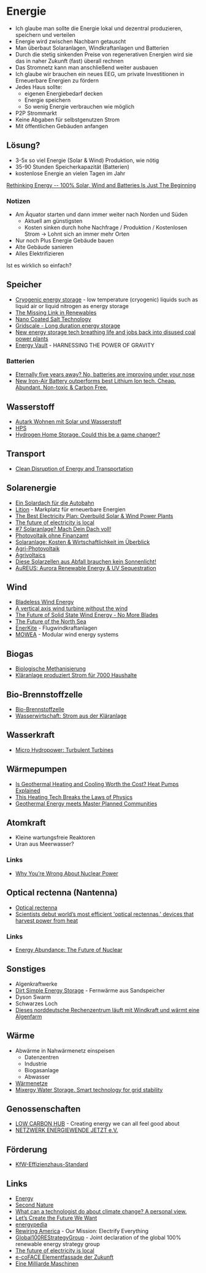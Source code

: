 # Energie

- Ich glaube man sollte die Energie lokal und dezentral produzieren, speichern und verteilen
- Energie wird zwischen Nachbarn getauscht
- Man überbaut Solaranlagen, Windkraftanlagen und Batterien
- Durch die stetig sinkenden Preise von regenerativen Energien wird sie das in naher Zukunft (fast) überall rechnen
- Das Stromnetz kann man anschließend weiter ausbauen
- Ich glaube wir brauchen ein neues EEG, um private Investitionen in Erneuerbare Energien zu fördern
- Jedes Haus sollte:
    + eigenen Energiebedarf decken
    + Energie speichern
    + So wenig Energie verbrauchen wie möglich
- P2P Strommarkt
- Keine Abgaben für selbstgenutzen Strom
- Mit öffentlichen Gebäuden anfangen

## Lösung?

- 3-5x so viel Energie (Solar & Wind) Produktion, wie nötig
- 35-90 Stunden Speicherkapazität (Batterien)
- kostenlose Energie an vielen Tagen im Jahr

[Rethinking Energy -- 100% Solar, Wind and Batteries Is Just The Beginning](https://www.youtube.com/watch?v=PM2RxWtF4Ds)

### Notizen

- Am Äquator starten und dann immer weiter nach Norden und Süden
    + Aktuell am günstigsten
    + Kosten sinken durch hohe Nachfrage / Produktion / Kostenlosen Strom
    -> Lohnt sich an immer mehr Orten
- Nur noch Plus Energie Gebäude bauen
- Alte Gebäude sanieren
- Alles Elektrifizieren

Ist es wirklich so einfach?

## Speicher

- [Cryogenic energy storage](https://en.wikipedia.org/wiki/Cryogenic_energy_storage) - low temperature (cryogenic) liquids such as liquid air or liquid nitrogen as energy storage
- [The Missing Link in Renewables](https://www.youtube.com/watch?v=-PL32ea0MqM)
- [Nano Coated Salt Technology](https://www.youtube.com/watch?v=IgUTL_FkErI)
- [Gridscale - Long duration energy storage](https://www.youtube.com/watch?v=6tEkRRec3NE)
- [New energy storage tech breathing life and jobs back into disused coal power plants](https://www.youtube.com/watch?v=edVjYofLYc4)
- [Energy Vault](https://www.energyvault.com/ev1) - HARNESSING THE POWER OF GRAVITY

### Batterien

- [Eternally five years away? No, batteries are improving under your nose](https://arstechnica.com/science/2021/05/eternally-five-years-away-no-batteries-are-improving-under-your-nose/)
- [New Iron-Air Battery outperforms best Lithium Ion tech. Cheap. Abundant. Non-toxic & Carbon Free.](https://www.youtube.com/watch?v=UDjgSSO98VI)

## Wasserstoff

- [Autark Wohnen mit Solar und Wasserstoff](https://www.youtube.com/watch?v=074gHYj6mEY)
- [HPS](https://www.homepowersolutions.de/)
- [Hydrogen Home Storage. Could this be a game changer?](https://www.youtube.com/watch?v=0_bTjcjqN6c)

## Transport

- [Clean Disruption of Energy and Transportation](https://www.youtube.com/watch?v=duWFnukFJhQ&t=1s)

## Solarenergie

- [Ein Solardach für die Autobahn](https://www.spiegel.de/auto/forschungsprojekt-in-oesterreich-ein-solardach-fuer-die-autobahn-a-30799262-0531-4eca-987d-876ce7c22ec6?utm_source=pocket-newtab-global-de-DE)
- [Lition](https://lition.de/) - Markplatz für erneuerbare Energien
- [The Best Electricity Plan: Overbuild Solar & Wind Power Plants](https://cleantechnica.com/2020/09/07/the-best-electricity-plan-overbuild-solar-wind-power-plants/)
- [The future of electricity is local](https://caseyhandmer.wordpress.com/2020/12/27/the-future-of-electricity-is-local/)
- [#7 Solaranlage? Mach Dein Dach voll!](https://www.youtube.com/watch?v=J5avgZdX26o)
- [Photovoltaik ohne Finanzamt](https://www.pv-magazine.de/2019/09/27/photovoltaik-ohne-finanzamt/)
- [Solaranlage: Kosten & Wirtschaftlichkeit im Überblick](https://www.energie-experten.org/erneuerbare-energien/solarenergie/solaranlage/kosten)
- [Agri-Photovoltaik](https://agri-pv.org/)
- [Agrivoltaics](https://www.youtube.com/watch?v=2ue53mBUtNY)
- [Diese Solarzellen aus Abfall brauchen kein Sonnenlicht!](https://www.youtube.com/watch?v=T7iGVymy6IU)
- [AuREUS: Aurora Renewable Energy & UV Sequestration](https://www.jamesdysonaward.org/2020/project/aureus-aurora-renewable-energy-uv-sequestration/)

## Wind

- [Bladeless Wind Energy](https://vortexbladeless.com/)
- [A vertical axis wind turbine without the wind](https://www.youtube.com/watch?v=gcSnwW5v3f8)
- [The Future of Solid State Wind Energy - No More Blades](https://www.youtube.com/watch?v=nNp21zTeCDc)
- [The Future of the North Sea](https://www.youtube.com/watch?v=ZRLW-3Niseg)
- [EnerKite](https://www.enerkite.de/) - Flugwindkraftanlagen
- [MOWEA](https://www.mowea.world/de/) - Modular wind energy systems

## Biogas

- [Biologische Methanisierung](https://www.youtube.com/watch?v=escqKaSqLmQ)
- [Kläranlage produziert Strom für 7000 Haushalte](https://www.ingenieur.de/technik/fachbereiche/umwelt/klaeranlage-produziert-strom-fuer-7000-haushalte/)

## Bio-Brennstoffzelle

- [Bio-Brennstoffzelle](https://de.wikipedia.org/wiki/Bio-Brennstoffzelle)
- [Wasserwirtschaft: Strom aus der Kläranlage](https://biooekonomie.de/nachrichten/neues-aus-der-biooekonomie/wasserwirtschaft-strom-aus-der-klaeranlage)

## Wasserkraft

- [Micro Hydropower: Turbulent Turbines](https://www.youtube.com/watch?v=4fiqXGkaomw)

## Wärmepumpen

- [Is Geothermal Heating and Cooling Worth the Cost? Heat Pumps Explained](https://www.youtube.com/watch?v=PI45yUhUWgk)
- [This Heating Tech Breaks the Laws of Physics](https://www.youtube.com/watch?v=moQapzjjmQM)
- [Geothermal Energy meets Master Planned Communities](https://www.youtube.com/watch?v=F07RNxIAm9Q)

## Atomkraft

- Kleine wartungsfreie Reaktoren
- Uran aus Meerwasser?

### Links

- [Why You’re Wrong About Nuclear Power](https://www.youtube.com/watch?v=J3znG6_vla0)

## Optical rectenna (Nantenna)

- [Optical rectenna](https://en.wikipedia.org/wiki/Optical_rectenna)
- [Scientists debut world’s most efficient 'optical rectennas,' devices that harvest power from heat](https://www.colorado.edu/today/2021/05/18/optical-rectennas)

### Links

- [Energy Abundance: The Future of Nuclear](https://www.diamandis.com/blog/nuclear-energy-abundance)

## Sonstiges

- Algenkraftwerke
- [Dirt Simple Energy Storage](https://www.youtube.com/watch?v=tm7spMG0ch8) - Fernwärme aus Sandspeicher
- Dyson Swarm
- Schwarzes Loch
- [Dieses norddeutsche Rechenzentrum läuft mit Windkraft und wärmt eine Algenfarm](https://1e9.community/t/dieses-norddeutsche-rechenzentrum-laeuft-mit-windkraft-und-waermt-eine-algenfarm/9962)

## Wärme

- Abwärme in Nahwärmenetz einspeisen
    + Datenzentren
    + Industrie
    + Biogasanlage
    + Abwasser
- [Wärmenetze](https://www.waermewende.de/waermewende/kommunale-waermewende/waermenetze/)
- [Mixergy Water Storage. Smart technology for grid stability](https://www.youtube.com/watch?v=N8aGV3Z8dOA)

## Genossenschaften

- [LOW CARBON HUB](https://www.lowcarbonhub.org/) - Creating energy we can
all feel good about
- [NETZWERK ENERGIEWENDE JETZT e.V.](https://www.energiegenossenschaften-gruenden.de/)

## Förderung

- [KfW-Effizienzhaus-Standard](https://www.kfw.de/inlandsfoerderung/Privatpersonen/Bestehende-Immobilie/Energieeffizient-sanieren/Das-KfW-Effizienzhaus/)

## Links

- [Energy](https://jwmza.com/thoughts/energy/)
- [Second Nature](https://secondnature.org/solutions-center/)
- [What can a technologist do about climate change? A personal view.](http://worrydream.com/ClimateChange/)
- [Let’s Create the Future We Want](https://thesolutionsproject.org/)
- [energypedia](https://energypedia.info/wiki/Main_Page)
- [Rewiring America](https://www.rewiringamerica.org/) - Our Mission: Electrify Everything
- [Global100REStrategyGroup](https://global100restrategygroup.org/) - Joint declaration of the global 100% renewable energy strategy group
- [The future of electricity is local](https://caseyhandmer.wordpress.com/2020/12/27/the-future-of-electricity-is-local/)
- [e-coFACE Elementfassade der Zukunft](https://www.youtube.com/watch?v=CP_srGELb8k)
- [Eine Milliarde Maschinen](https://1e9.community/t/eine-milliarde-maschinen-ein-us-wissenschaftler-will-einfach-alles-elektrisch-machen/9988)

